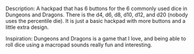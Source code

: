 Description: A hackpad that has 6 buttons for the 6 commonly used dice in Dungeons and Dragons. There is the d4, d6, d8, d10, d12, and d20 (nobody uses the percentile die). It is just a basic hackpad with more buttons and a little extra design. 

Inspiration: Dungeons and Dragons is a game that I love, and being able to roll dice using a macropad sounds really fun and interesting. 